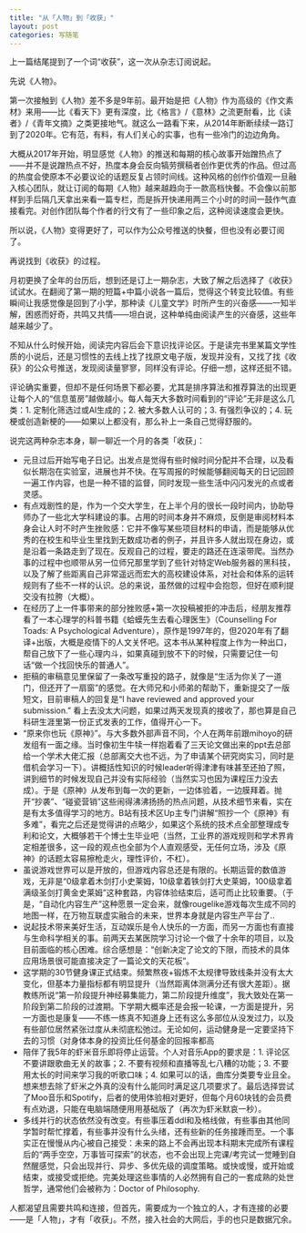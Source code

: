```yaml
---
title: "从「人物」到「收获」"
layout: post
categories: 写随笔
---
```


上一篇结尾提到了一个词“收获”，这一次从杂志订阅说起。

<!-- more -->

先说《人物》。

第一次接触到《人物》差不多是9年前。最开始是把《人物》作为高级的《作文素材》来用——比《看天下》更有深度，比《格言》/《意林》之流更耐看，比《读者》/《青年文摘》之类更接地气。就这么一路看下来，从2014年断断续续一路订到了2020年。它有范，有料，有人们关心的实事，也有一些冷门的边边角角。

大概从2017年开始，明显感觉《人物》的推送和每期的核心故事开始蹭热点了——并不是说蹭热点不好，热度本身会反向犒劳撰稿者创作更优秀的作品。但过高的热度会使原本不必要议论的话题反复占领时间线。这种风格的创作价值观一旦融入核心团队，就让订阅的每期《人物》越来越趋向于一款高档快餐。不会像以前那样到手后隔几天拿出来看一篇专栏，而是拆开快递用两三个小时的时间一鼓作气直接看完。对创作团队每个作者的行文有了一些印象之后，这种阅读速度会更快。

所以说，《人物》变得更好了，可以作为公众号推送的快餐，但也没有必要订阅了。

再说找到《收获》的过程。

月初更换了全年的台历后，想到还是订上一期杂志，大致了解之后选择了《收获》试试水。在翻阅了第一期的短篇+中篇小说各一篇后，觉得这个转变比较值。有些瞬间让我感觉像是回到了小学，那种读《儿童文学》时所产生的兴奋感——一知半解，困惑而好奇，共鸣又共情——坦白说，这种单纯由阅读产生的兴奋感，这些年越来越少了。

不知从什么时候开始，阅读完内容后会下意识找评论区。于是读完书里某篇文学性质的小说后，还是习惯性的去线上找了找原文电子版，发现并没有，又找了找《收获》的公众号推送，发现阅读量寥寥，同样没有评论。仔细一想，这样还挺不错。

评论确实重要，但却不是任何场景下都必要，尤其是排序算法和推荐算法的出现更让每个人的“信息茧房”越做越小。每人每天大多数时间看到的“评论”无非是这么几类：1. 定制化筛选过或AI生成的；2. 被大多数人认可的；3. 有强烈争议的；4. 玩梗或创造新梗的——如果以上都没有，那么补上一条自己觉得舒服的。

说完这两种杂志本身，聊一聊近一个月的各类「收获」：

* 元旦过后开始写电子日记。出发点是觉得有些时候时间分配并不合理，以及看似长期泡在实验室，进展也并不快。在写周报的时候能够翻阅每天的日记回顾一遍工作内容，也是一种不错的监督，同时发现一些生活中闪闪发光的点或者灵感。
* 有点戏剧性的是，作为一个交大学生，在上半个月的很长一段时间内，协助导师办了一些北大学科建设的事。占用的时间本身并不麻烦，反倒是审阅材料本身会让人时不时产生挫败感：它并不像写某些项目材料的申请，而是能够从优秀的在校生和毕业生里找到无数成功者的例子，并且许多人就出现在身边，或是沿着一条路走到了现在。反观自己的过程，要走的路还在连滚带爬。当然办事的过程中也顺带从另一位师兄那里学到了些针对特定Web服务器的黑科技，以及了解了些距离自己非常遥远而宏大的高校建设体系，对社会和体系的运转规则有了些不一样的认识。总的来说，虽然做的过程中会抱怨，但好在顺利提交没有拉胯（大概）。
* 在经历了上一件事带来的部分挫败感+第一次投稿被拒的冲击后，经朋友推荐看了一本心理学的科普书籍《蛤蟆先生去看心理医生》（Counselling For Toads: A Psychological Adventure），原作是1997年的，但2020年有了翻译+出版，大概是疫情下的人文关怀吧。这本书从某种程度上作为一种出口，帮自己放下了一些心理内斗，如果真碰到放不下的时候，只需要记住一句话“做一个找回快乐的普通人”。
* 拒稿的审稿意见里保留了一条改写重投的路子，就像是“生活为你关了一道门，但还开了一扇窗”的感觉。在大师兄和小师弟的帮助下，重新提交了一版短文，目前审稿人的回复是“I have reviewed and approved your submission.” 看上去没太大问题，如果过两天发现真的接收了，那也算是自己科研生涯里第一份正式发表的工作，值得开心一下。
* “原来你也玩《原神》”。与大多数外部声音不同，个人在两年前跟mihoyo的研发组有一面之缘。当时像初生牛犊一样抱着看了三天论文做出来的ppt去总部给一个学术大佬汇报（总部离交大也不远，为了申请某个研究岗实习，同时是借机会学习一下）。讲概括性知识的时候leader听得津津有味甚至还拍了照，讲到细节的时候发现自己并没有实际经验（当然实习也因为课程压力没去成）。于是《原神》从发布到每一次的更新，一边体验着，一边膜拜着。抛开“抄袭”、“碰瓷营销”这些闹得沸沸扬扬的热点问题，从技术细节来看，实在是有太多值得学习的地方。B站有技术区Up主专门讲解“照抄一个《原神》有多难”，看完之后还是觉得讲的点略少，如果这个系统的技术点全部整理成专利和论文，大概够若干个博士生毕业吧（当然，工业界的游戏规则和学术界肯定相差很多，这一段的观点也全部为个人直观感受，无任何立场，涉及《原神》的话题太容易擦枪走火，理性评价，不杠）。
* 虽说游戏世界可以是开放的，但游戏内容总还是有限的。长期运营的数值游戏，无非是“0级拿着木剑打小史莱姆，10级拿着铁剑打大史莱姆，100级拿着满级圣剑打黄金史莱姆”这种套路，内容体验结束后，适可而止比较重要。（于是，“自动化内容生产”这种愿景一定会来，就像rougelike游戏每次生成不同的地图一样，在万物互联虚实融合的未来，世界本身就是内容生产平台了..
* 说起技术带来美好生活，互动娱乐是令人快乐的一方面，而另一方面也有直接与生命科学相关的事。前两天去某医院学习讨论一个做了十余年的项目，以及目前面临的核心困难。综合感想是：“创新决定了论文的下限，而技术的具体应用场景很可能直接决定了一篇论文的天花板”。
* 这学期的30节健身课正式结束。频繁熬夜+锻炼不太规律导致线条并没有太大变化，但基本力量指标都有明显提升（当然距离体测满分还有很大差距）。据教练所说“第一阶段提升神经募集能力，第二阶段提升维度”，我大致处在第一阶段到第二阶段的过渡期。下学期大概率还是会报一轮课，一方面是提升，另一方面也是康复——不练一练真不知道身上还有这么多部位从没发过力，以及有些部位居然紧张过度从未彻底松弛过。无论如何，运动健身是一定要坚持下去的习惯（对身体本身的投资比任何基金的回报率都高
* 陪伴了我5年的虾米音乐即将停止运营。个人对音乐App的要求是：1. 评论区不要讲跟歌曲无关的故事；2. 不要有视频和直播等乱七八糟的功能；3. 不要用太长的时间来学习我的听歌口味；4. 如果可以的话，曲库分类要专业且全。想来想去除了虾米之外真的没有什么能同时满足这几项要求了。最后选择尝试了Moo音乐和Spotify，后者的使用体验相对更好，但每个月60块钱的会员费有点劝退，只能在电脑端随便用用基础版了（再次为虾米默哀一秒）。
* 多线并行的状态依然没有改变。有些事压着ddl和及格线做，有些事由其他同学暂时帮忙撑着，有些事并没有什么头绪，还有些新的任务接踵而至。一个事实正在慢慢从内心被自己接受：未来的路上不会再出现本科期末完成所有课程后的“两手空空，万事皆可探索”的状态，也不会出现上完课/考完试一觉睡到自然醒感觉，只会出现并行、异步、多优先级的调度策略。或快或慢，或开始或结束，或接受或拒绝。完美处理这些事情的人必然拥有自己的一套成熟的处世哲学，通常他们会被称为：Doctor of Philosophy.

人都渴望且需要共鸣和连接，但首先，需要成为一个独立的人，才有连接的必要——是「人物」，才有「收获」。不然，接入社会的大网后，手的也只是数据冗余。